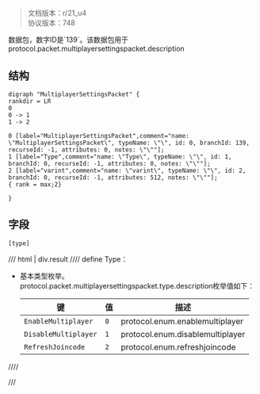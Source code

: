 # <!-- md:samp MultiplayerSettingsPacket -->

> 文档版本：r/21_u4<br/>协议版本：748

<!-- md:samp MultiplayerSettingsPacket -->数据包，数字ID是`139`。该数据包用于protocol.packet.multiplayersettingspacket.description

## 结构

```viz
digraph "MultiplayerSettingsPacket" {
rankdir = LR
0
0 -> 1
1 -> 2

0 [label="MultiplayerSettingsPacket",comment="name: \"MultiplayerSettingsPacket\", typeName: \"\", id: 0, branchId: 139, recurseId: -1, attributes: 0, notes: \"\""];
1 [label="Type",comment="name: \"Type\", typeName: \"\", id: 1, branchId: 0, recurseId: -1, attributes: 0, notes: \"\""];
2 [label="varint",comment="name: \"varint\", typeName: \"\", id: 2, branchId: 0, recurseId: -1, attributes: 512, notes: \"\""];
{ rank = max;2}

}

```

## 字段

```title='MultiplayerSettingsPacket'
[type]
```

/// html | div.result
//// define
Type：<!-- md:samp varint -->

- 基本类型枚举。protocol.packet.multiplayersettingspacket.type.description枚举值如下：

  |键|值|描述|
  |---|---|---|
  |`EnableMultiplayer`|`0`|protocol.enum.enablemultiplayer|
  |`DisableMultiplayer`|`1`|protocol.enum.disablemultiplayer|
  |`RefreshJoincode`|`2`|protocol.enum.refreshjoincode|



////

///

